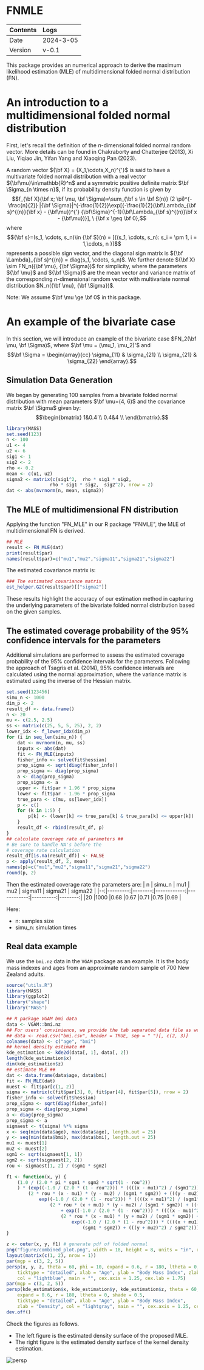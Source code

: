 # FNMLE

| Contents | Logs |
|:---------|:-----|
| Date | 2024-3-05 | 
| Version | v-0.1 |

This package provides an numerical approach to derive the maximum likelihood estimation (MLE) of multidimensional folded normal distribution (FN).

# An introduction to a multidimensional folded normal distribution
First, let's recall the definition of the $n$-dimensional folded normal random vector. More details can be found in Chakraborty and Chatterjee (2013), Xi Liu, Yiqiao Jin, Yifan Yang and Xiaoqing Pan (2023).

A random vector ${\bf X} = (X_1,\cdots,X_n)^{'}$ is said to have a multivariate folded normal distribution with a real vector ${\bf\mu}\in\mathbb{R}^n$ and a symmetric positive definite matrix $\bf \Sigma_{n \times n}$,
if its probability density function is given by
$$f_{\bf X}(\bf x; \bf \mu, \bf \Sigma)=\sum_{\bf s \in \bf S(n)} (2 \pi)^{-\frac{n}{2}} |{\bf \Sigma}|^{-\frac{1}{2}}\exp[{-\frac{1}{2}(\bf\Lambda_{\bf s}^{(n)}{\bf x} - {\bf\mu})^{'} {\bf\Sigma}^{-1}(\bf\Lambda_{\bf s}^{(n)}\bf x - {\bf\mu})}],  \  {\bf x \geq \bf 0},$$
where 
$${\bf s}=(s_1, \cdots, s_n)\in {\bf S}(n) = [{(s_1, \cdots, s_n): s_i = \pm 1, i = 1,\cdots, n }]$$ 
represents a possible sign vector, and the diagonal sign matrix is ${\bf \Lambda}_{\bf s}^{(n)} = diag(s_1, \cdots, s_n)$. 
We further denote ${\bf X} \sim FN_n({\bf \mu}, {\bf \Sigma})$ for simplicity, where the parameters ${\bf \mu}$ and ${\bf \Sigma}$ are the mean vector and variance matrix of the corresponding $n$-dimensional random vector with multivariate normal distribution $N_n({\bf \mu}, {\bf \Sigma})$.

Note: We assume $\bf \mu \ge \bf 0$ in this package. 


# An example of the bivariate case
In this section, we will introduce an example of the bivariate case $FN_2(\bf \mu, \bf \Sigma)$, where $\bf \mu = (\mu_1, \mu_2)'$ and 
$$\bf \Sigma = \begin{array}{cc} \sigma_{11} & \sigma_{21} \\ \sigma_{21} & \sigma_{22} \end{array}.$$



## Simulation Data Generation

We began by generating 100 samples from a bivariate folded normal distribution with mean parameters $\bf \mu=(4, 6)$ and the covariance matrix $\bf \Sigma$ given by:
$$\begin{bmatrix}
1&0.4 \\
0.4&4 \\
\end{bmatrix}.$$

```r
library(MASS)
set.seed(123)
n <- 100
u1 <- 4
u2 <- 6
sig1 <- 1
sig2 <- 2
rho <- 0.2
mean <- c(u1, u2)
sigma2 <- matrix(c(sig1^2,  rho * sig1 * sig2,
                rho * sig1 * sig2,  sig2^2), nrow = 2)
dat <- abs(mvrnorm(n, mean, sigma2))
```
## The MLE of multidimensional FN distribution
Applying the function "FN_MLE" in our R package "FNMLE", the MLE of multidimensional FN is derived.
```r
## MLE
result <- FN_MLE(dat)
print(result$par)
names(result$par)=c("mu1","mu2","sigma11","sigma21","sigma22")
```

The estimated covariance matrix is:
```r
### The estimated covariance matrix
est_helper.G2(result$par)[["sigma2"]]
```

These results highlight the accuracy of our estimation method in capturing the underlying parameters of the bivariate folded normal distribution based on the given samples.

## The estimated coverage probability of the 95% confidence intervals for the parameters
Additional simulations are performed to assess the estimated coverage probability of the $95\%$ confidence intervals for the parameters.
Following the approach of Tsagris et al. (2014), $95\%$ confidence intervals are calculated using the normal approximation, where the variance matrix is estimated using the inverse of the Hessian matrix.
```r
set.seed(123456)
simu_n <- 1000
dim_p <- 2
result_df <- data.frame()
n <- 20
mu <- c(2.5, 2.5)
ss <- matrix(c(25, 5, 5, 25), 2, 2)
lower_idx <- f_lower_idx(dim_p)
for (i in seq_len(simu_n)) {
    dat <- mvrnorm(n, mu, ss)
    inputx <- abs(dat)
    fit <- FN_MLE(inputx)
    fisher_info <- solve(fit$hessian)
    prop_sigma <- sqrt(diag(fisher_info))
    prop_sigma <- diag(prop_sigma)
    a <- diag(prop_sigma)
    prop_sigma <- a
    upper <- fit$par + 1.96 * prop_sigma
    lower <- fit$par - 1.96 * prop_sigma
    true_para <- c(mu, ss[lower_idx])
    p <- c()
    for (k in 1:5) {
        p[k] <- (lower[k] <= true_para[k] & true_para[k] <= upper[k])
    }
    result_df <- rbind(result_df, p)
}
## calculate coverage rate of parameters ##
# Be sure to handle NA's before the
# coverage rate calculation
result_df[is.na(result_df)] <- FALSE
p <- apply(result_df, 2, mean)
names(p)=c("mu1","mu2","sigma11","sigma21","sigma22")
round(p, 2)
```

Then the estimated coverage rate the parameters are:
| n | simu_n   |   mu1   |     mu2     |   sigma11   | sigma21   | sigma22 |
|--:|---------:|--------:|------------:|------------:|----------:|--------:|
|20 |1000      |0.68     |0.67         |0.71         |0.75       |0.69     |

Here:
- n: samples size
- simu_n: simulation times

## Real data example

We use the `bmi.nz` data in the `VGAM` package as an example. It is the body mass indexes and ages from an approximate random sample of 700 New Zealand adults.


```r
source("utils.R")
library(MASS)
library(ggplot2)
library("shape")
library("MASS")

## R package VGAM bmi data
data <- VGAM::bmi.nz
## For users' convinience, we provide the tab separated data file as well
## data <- read.csv("bmi.csv", header = TRUE, sep = " ")[, c(2, 3)]
colnames(data) <- c("age", "bmi")
## kernel density estimate ##
kde_estimation <- kde2d(data[, 1], data[, 2])
length(kde_estimation$x)
dim(kde_estimation$z)
## estimate MLE ##
dat <- data.frame(data$age, data$bmi)
fit <- FN_MLE(dat)
muest <- fit$par[c(1, 2)]
sigma <- matrix(c(fit$par[3], 0, fit$par[4], fit$par[5]), nrow = 2)
fisher_info <- solve(fit$hessian)
prop_sigma <- sqrt(diag(fisher_info))
prop_sigma <- diag(prop_sigma)
a <- diag(prop_sigma)
prop_sigma <- a
sigmaest <- t(sigma) %*% sigma
x <- seq(min(data$age), max(data$age), length.out = 25)
y <- seq(min(data$bmi), max(data$bmi), length.out = 25)
mu1 <- muest[1]
mu2 <- muest[2]
sgm1 <- sqrt(sigmaest[1, 1])
sgm2 <- sqrt(sigmaest[2, 2])
rou <- sigmaest[1, 2] / (sgm1 * sgm2)

f1 <- function(x, y) {
    (1.0 / (2.0 * pi * sgm1 * sgm2 * sqrt(1 - rou^2))
    ) * (exp((-1.0 / (2.0 * (1 - rou^2))) * ((((x - mu1)^2) / (sgm1^2)) - 
        (2 * rou * (x - mu1) * (y - mu2) / (sgm1 * sgm2)) + (((y - mu2)^2) / sgm2^2))) + 
            exp((-1.0 / (2.0 * (1 - rou^2))) * ((((x + mu1)^2) / (sgm1^2)) - 
                (2 * rou * (x + mu1) * (y - mu2) / (sgm1 * sgm2)) + (((y - mu2)^2) / sgm2^2)))
                    + exp((-1.0 / (2.0 * (1 - rou^2))) * ((((x - mu1)^2) / (sgm1^2)) - 
                    (2 * rou * (x - mu1) * (y + mu2) / (sgm1 * sgm2)) + (((y + mu2)^2) / sgm2^2))) + 
                        exp((-1.0 / (2.0 * (1 - rou^2))) * ((((x + mu1)^2) / (sgm1^2)) - (2 * rou * (x + mu1) * (y + mu2) / 
                            (sgm1 * sgm2)) + (((y + mu2)^2) / sgm2^2))))
}

z <- outer(x, y, f1) # generate pdf of folded normal
png("figure/combined_plot.png", width = 18, height = 8, units = "in", res = 300)
layout(matrix(c(1, 2), nrow = 1))
par(mgp = c(3, 2, 5))
persp(x, y, z, theta = 60, phi = 10, expand = 0.6, r = 180, ltheta = 0, shade = 0.5,
    ticktype = "detailed", xlab = "Age", ylab = "Body Mass Index", zlab = "Density",
    col = "lightblue", main = "", cex.axis = 1.25, cex.lab = 1.75)
par(mgp = c(3, 2, 5))
persp(kde_estimation$x, kde_estimation$y, kde_estimation$z, theta = 60, phi = 10,
    expand = 0.6, r = 180, ltheta = 0, shade = 0.5,
    ticktype = "detailed", xlab = "Age", ylab = "Body Mass Index",
    zlab = "Density", col = "lightgray", main = "", cex.axis = 1.25, cex.lab = 1.75)
dev.off()
```

Check the figures as follows. 

- The left figure is the estimated density surface of the proposed MLE. 
- The right figure is the estimated density surface of the kernel density estimation.


![persp](./figure/combined_plot.png)


